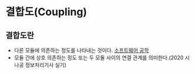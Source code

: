 # 결합도(Coupling)
## 결합도란 
* 다른 모듈에 의존하는 정도를 나타내는 것이다. [소프트웨어 공학](https://ko.wikipedia.org/wiki/%EC%86%8C%ED%94%84%ED%8A%B8%EC%9B%A8%EC%96%B4_%EA%B3%B5%ED%95%99)
* 모듈 간에 상호 의존하는 정도 또는 두 모듈 사이의 연결 관계를 의미한다.(2020 시나공 정보처리기사 실기)